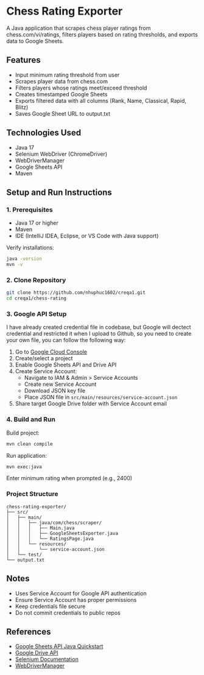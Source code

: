 # Chess Rating Exporter

A Java application that scrapes chess player ratings from chess.com/vi/ratings, filters players based on rating thresholds, and exports data to Google Sheets.

## Features

- Input minimum rating threshold from user
- Scrapes player data from chess.com
- Filters players whose ratings meet/exceed threshold
- Creates timestamped Google Sheets
- Exports filtered data with all columns (Rank, Name, Classical, Rapid, Blitz)
- Saves Google Sheet URL to output.txt

## Technologies Used

- Java 17
- Selenium WebDriver (ChromeDriver)
- WebDriverManager
- Google Sheets API
- Maven

## Setup and Run Instructions

### 1. Prerequisites

- Java 17 or higher
- Maven
- IDE (IntelliJ IDEA, Eclipse, or VS Code with Java support)

Verify installations:
```bash
java -version
mvn -v
```

### 2. Clone Repository

```bash
git clone https://github.com/nhuphuc1602/creqa1.git
cd creqa1/chess-rating
```

### 3. Google API Setup
I have already created credential file in codebase, but Google will dectect credential and restricted it when I upload to Github, so you need to create your own file, you can follow the following way:
1. Go to [Google Cloud Console](https://console.cloud.google.com/)
2. Create/select a project
3. Enable Google Sheets API and Drive API
4. Create Service Account:
    - Navigate to IAM & Admin > Service Accounts
    - Create new Service Account
    - Download JSON key file
    - Place JSON file in `src/main/resources/service-account.json`
5. Share target Google Drive folder with Service Account email

### 4. Build and Run

Build project:
```bash
mvn clean compile
```

Run application:
```bash
mvn exec:java
```

Enter minimum rating when prompted (e.g., 2400)

### Project Structure

```
chess-rating-exporter/
├── src/
│   ├── main/
│   │   ├── java/com/chess/scraper/
│   │   │   ├── Main.java
│   │   │   ├── GoogleSheetsExporter.java
│   │   │   └── RatingsPage.java
│   │   └── resources/
│   │       └── service-account.json
│   └── test/
└── output.txt
```

## Notes

- Uses Service Account for Google API authentication
- Ensure Service Account has proper permissions
- Keep credentials file secure
- Do not commit credentials to public repos

## References

- [Google Sheets API Java Quickstart](https://developers.google.com/sheets/api/quickstart/java)
- [Google Drive API](https://developers.google.com/drive/api/guides/about-sdk)
- [Selenium Documentation](https://www.selenium.dev/documentation/)
- [WebDriverManager](https://github.com/bonigarcia/webdrivermanager)

